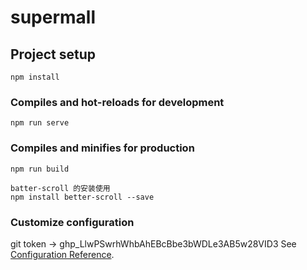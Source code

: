 # supermall

## Project setup
```
npm install
```

### Compiles and hot-reloads for development
```
npm run serve
```

### Compiles and minifies for production
```
npm run build
```
````
batter-scroll 的安装使用
npm install better-scroll --save
````
### Customize configuration
git token -> 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
See [Configuration Reference](https://cli.vuejs.org/config/).
